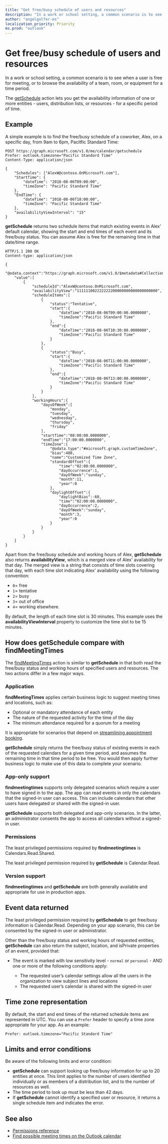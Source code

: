 ```yaml
---
title: "Get free/busy schedule of users and resources"
description: "In a work or school setting, a common scenario is to see when a user is free for meeting, or to browse the availability of a team, room, or equipment for a time period."
author: "angelgolfer-ms"
localization_priority: Priority
ms.prod: "outlook"
---
```


# Get free/busy schedule of users and resources

In a work or school setting, a common scenario is to see when a user is free for meeting, or to browse the availability of a team, room, or equipment for a time period.

The [getSchedule](/graph/api/calendar-getschedule?view=graph-rest-1.0) action lets you get the availability information of one or more entities - users, distribution lists, or resources - for a specific period of time. 

## Example

A simple example is to find the free/busy schedule of a coworker, Alex, on a specific day, from 9am to 6pm, Pacitfic Standard Time:

<!-- {
  "blockType": "ignored",
  "name": "calendar_getSchedule_concept"
}-->
```http
POST https://graph.microsoft.com/v1.0/me/calendar/getschedule 
Prefer: outlook.timezone="Pacific Standard Time"
Content-Type: application/json

{        
    "Schedules": ["AlexW@contoso.OnMicrosoft.com"],
    "StartTime": {
        "dateTime": "2018-08-06T09:00:00",
        "timeZone": "Pacific Standard Time"
    },
    "EndTime": {
        "dateTime": "2018-08-06T18:00:00",
        "timeZone": "Pacific Standard Time"
    },
    "availabilityViewInterval": "15"
}
```

**getSchedule** returns two schedule items that match existing events in Alex' default calendar, showing the start and end times of each event and its free/busy status. You can assume Alex is free for the remaining time in that date/time range.

<!-- {
  "blockType": "ignored",
  "truncated": true,
  "@odata.type": "microsoft.graph.scheduleInformation",
  "isCollection": true
} -->
```http
HTTP/1.1 200 OK
Content-type: application/json

{
    "@odata.context":"https://graph.microsoft.com/v1.0/$metadata#Collection(microsoft.graph.scheduleInformation)",
    "value":[
        {
            "scheduleId":"AlexW@contoso.OnMicrosoft.com",
            "availabilityView":"111111002222222200000000000000000000",
            "scheduleItems":[
                {
                    "status":"Tentative",
                    "start":{
                        "dateTime":"2018-08-06T09:00:00.0000000",
                        "timeZone":"Pacific Standard Time"
                    },
                    "end":{
                        "dateTime":"2018-08-06T10:30:00.0000000",
                        "timeZone":"Pacific Standard Time"
                    }
                },
                {
                    "status":"Busy",
                    "start":{
                        "dateTime":"2018-08-06T11:00:00.0000000",
                        "timeZone":"Pacific Standard Time"
                    },
                    "end":{
                        "dateTime":"2018-08-06T13:00:00.0000000",
                        "timeZone":"Pacific Standard Time"
                    }
                }
            ],
            "workingHours":{
                "daysOfWeek":[
                    "monday",
                    "tuesday",
                    "wednesday",
                    "thursday",
                    "friday"
                ],
                "startTime":"08:00:00.0000000",
                "endTime":"17:00:00.0000000",
                "timeZone":{
                    "@odata.type":"#microsoft.graph.customTimeZone",
                    "bias":480,
                    "name":"Customized Time Zone",
                    "standardOffset":{
                        "time":"02:00:00.0000000",
                        "dayOccurrence":1,
                        "dayOfWeek":"sunday",
                        "month":11,
                        "year":0
                    },
                    "daylightOffset":{
                        "daylightBias":-60,
                        "time":"02:00:00.0000000",
                        "dayOccurrence":2,
                        "dayOfWeek":"sunday",
                        "month":3,
                        "year":0
                    }
                }
            }
        }
    ]
}

```

Apart from the free/busy schedule and working hours of Alex, **getSchedule** also returns **availabilityView**, which is a merged view of Alex' availability for that day. The merged view is a string that consists of time slots covering that day, with each time slot indicating Alex' availability using the following convention: 

- `0`= free
- `1`= tentative
- `2`= busy
- `3`= out of office
- `4`= working elsewhere. 

By default, the length of each time slot is 30 minutes. This example uses the **availabilityViewInterval** property to customize the time slot to be 15 minutes.

## How does getSchedule compare with findMeetingTimes

The [findMeetingTimes](/graph/api/user-findmeetingtimes?view=graph-rest-1.0) action is similar to **getSchedule** in that both read the free/busy status and working hours of specified users and resources. The two actions differ in a few major ways.

### Application

**findMeetingTimes** applies certain business logic to suggest meeting times and locations, such as:

- Optional or mandatory attendance of each entity
- The nature of the requested activity for the time of the day
- The minimum attendance required for a quorum for a meeting

It is appropriate for scenarios that depend on [streamlining appointment booking](findmeetingtimes-example.md).

**getSchedule** simply returns the free/busy status of existing events in each of the requested calendars for a given time period, and assumes the remaining time in that time period to be free. You would then apply further business logic to make use of this data to complete your scenario.

### App-only support

**findmeetingtimes** supports only delegated scenarios which require a user to have signed in to the app. The app can read events in only the calendars that the signed-in user can access. This can include calendars that other users have delegated or shared with the signed-in user.

**getSchedule** supports both delegated and app-only scenarios. In the latter, an administrator consents the app to access all calendars without a signed-in user.

### Permissions
The least privileged permissions required by **findmeetingtimes** is Calendars.Read.Shared.

The least privileged permission required by **getSchedule** is Calendar.Read. 

### Version support

**findmeetingtimes** and **getSchedule** are both generally available and appropriate for use in production apps.


## Event data returned
The least privileged permission required by **getSchedule** to get free/busy information is Calendar.Read. Depending on your app scenario, this can be consented by the signed-in user or administrator.

Other than the free/busy status and working hours of requested entities, **getSchedule** can also return the subject, location, and isPrivate properties of an event, provided that:

- The event is marked with low sensitivity level - `normal` or `personal` - 
AND one or more of the following conditions apply:

   - The requested user’s calendar settings allow all the users in the organization to view subject lines and locations
   - The requested user’s calendar is shared with the signed-in user

## Time zone representation
By default, the start and end times of the returned schedule items are represented in UTC. You can use a `Prefer` header to specify a time zone appropriate for your app. As an example: 
```
Prefer: outlook.timezone="Pacific Standard Time"
```

## Limits and error conditions
Be aware of the following limits and error condition:

- **getSchedule** can support looking up free/busy information for up to 20 entities at once. This limit applies to the number of users identified individually or as members of a distribution list, and to the number of resources as well.
- The time period to look up must be less than 42 days.
- If **getSchedule** cannot identify a specified user or resource, it returns a single schedule item and indicates the error. 


## See also
- [Permissions reference](permissions-reference.md#calendars-permissions)
- [Find possible meeting times on the Outlook calendar](findmeetingtimes-example.md)

